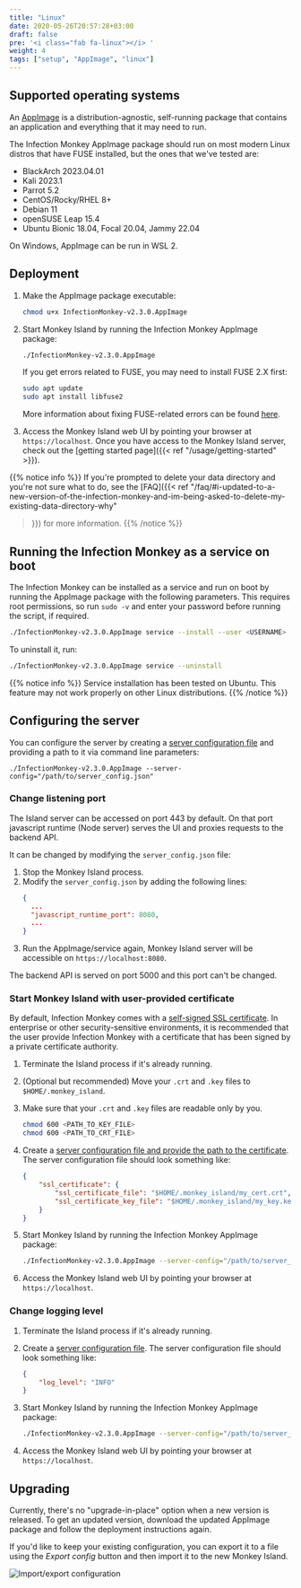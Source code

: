 ```yaml
---
title: "Linux"
date: 2020-05-26T20:57:28+03:00
draft: false
pre: '<i class="fab fa-linux"></i> '
weight: 4
tags: ["setup", "AppImage", "linux"]
---
```


## Supported operating systems

An [AppImage](https://appimage.org/) is a distribution-agnostic, self-running
package that contains an application and everything that it may need to run.

The Infection Monkey AppImage package should run on most modern Linux distros that have FUSE
installed, but the ones that we've tested are:
- BlackArch 2023.04.01
- Kali 2023.1
- Parrot 5.2
- CentOS/Rocky/RHEL 8+
- Debian 11
- openSUSE Leap 15.4
- Ubuntu Bionic 18.04, Focal 20.04, Jammy 22.04

On Windows, AppImage can be run in WSL 2.


## Deployment

1. Make the AppImage package executable:
    ```bash
    chmod u+x InfectionMonkey-v2.3.0.AppImage
    ```
1. Start Monkey Island by running the Infection Monkey AppImage package:
    ```bash
    ./InfectionMonkey-v2.3.0.AppImage
    ```

   If you get errors related to FUSE, you may need to install FUSE 2.X first:
   ```bash
   sudo apt update
   sudo apt install libfuse2
   ```
   More information about fixing FUSE-related errors can be found [here](https://docs.appimage.org/user-guide/troubleshooting/fuse.html).
1. Access the Monkey Island web UI by pointing your browser at
   `https://localhost`. Once you have access to the Monkey Island server, check out the
[getting started page]({{< ref "/usage/getting-started" >}}).

{{% notice info %}}
If you're prompted to delete your data directory and you're not sure what to
do, see the [FAQ]({{< ref
"/faq/#i-updated-to-a-new-version-of-the-infection-monkey-and-im-being-asked-to-delete-my-existing-data-directory-why"
>}}) for more information.
{{% /notice %}}

## Running the Infection Monkey as a service on boot

The Infection Monkey can be installed as a service and run on boot by running the AppImage package
with the following parameters. This requires root permissions, so run `sudo -v` and enter your
password before running the script, if required.
```bash
./InfectionMonkey-v2.3.0.AppImage service --install --user <USERNAME>
```

To uninstall it, run:
```bash
./InfectionMonkey-v2.3.0.AppImage service --uninstall
```

{{% notice info %}}
Service installation has been tested on Ubuntu. This feature may not work
properly on other Linux distributions.
{{% /notice %}}

## Configuring the server

You can configure the server by creating
a [server configuration file](../../reference/server_configuration) and
providing a path to it via command line parameters:

`./InfectionMonkey-v2.3.0.AppImage --server-config="/path/to/server_config.json"`

### Change listening port

The Island server can be accessed on port 443 by default. On that port javascript runtime (Node server)
serves the UI and proxies requests to the backend API.

It can be changed by modifying the `server_config.json` file:

1. Stop the Monkey Island process.
1. Modify the `server_config.json` by adding the following lines:
    ```json
    {
      ...
      "javascript_runtime_port": 8080,
      ...
    }
    ```
1. Run the AppImage/service again, Monkey Island server will be accessible on `https://localhost:8080`.

The backend API is served on port 5000 and this port can't be changed.

### Start Monkey Island with user-provided certificate

By default, Infection Monkey comes with a [self-signed SSL
certificate](https://aboutssl.org/what-is-self-sign-certificate/). In
enterprise or other security-sensitive environments, it is recommended that the
user provide Infection Monkey with a certificate that has been signed by a
private certificate authority.

1. Terminate the Island process if it's already running.

1. (Optional but recommended) Move your `.crt` and `.key` files to
   `$HOME/.monkey_island`.

1. Make sure that your `.crt` and `.key` files are readable only by you.

    ```bash
    chmod 600 <PATH_TO_KEY_FILE>
    chmod 600 <PATH_TO_CRT_FILE>
    ```

1. Create a [server configuration file and provide the path to the certificate](../../reference/server_configuration).
The server configuration file should look something like:

    ```json
    {
        "ssl_certificate": {
            "ssl_certificate_file": "$HOME/.monkey_island/my_cert.crt",
            "ssl_certificate_key_file": "$HOME/.monkey_island/my_key.key"
        }
    }
    ```

1. Start Monkey Island by running the Infection Monkey AppImage package:
    ```bash
    ./InfectionMonkey-v2.3.0.AppImage --server-config="/path/to/server_config.json"
    ```

1. Access the Monkey Island web UI by pointing your browser at
   `https://localhost`.

### Change logging level

1. Terminate the Island process if it's already running.

1. Create a [server configuration file](../../reference/server_configuration).
The server configuration file should look something like:

    ```json
    {
        "log_level": "INFO"
    }
    ```

1. Start Monkey Island by running the Infection Monkey AppImage package:
    ```bash
    ./InfectionMonkey-v2.3.0.AppImage --server-config="/path/to/server_config.json"
    ```

1. Access the Monkey Island web UI by pointing your browser at
   `https://localhost`.

## Upgrading

Currently, there's no "upgrade-in-place" option when a new version is released.
To get an updated version, download the updated AppImage package and follow the deployment
instructions again.

If you'd like to keep your existing configuration, you can export it to a file
using the *Export config* button and then import it to the new Monkey Island.

![Import/export configuration](../../images/island/configuration_page/import_export_configuration.png "Import/export configuration")
